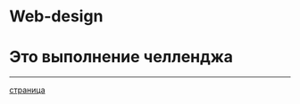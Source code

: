 # Web-design

<h1>Это выполнение челленджа</h1>
<hr/>
<a href="https://kodaktor.ru/_30092021one/901a8" target="_blank">страница</a>
